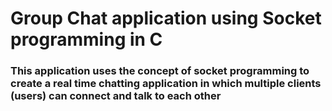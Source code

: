 # Group Chat application using Socket programming in C

### This application uses the concept of socket programming to create a real time chatting application in which multiple clients (users) can connect and talk to each other
